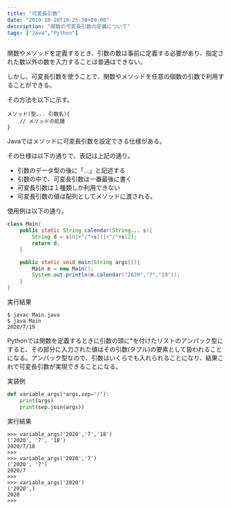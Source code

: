 ```yaml
---
title: "可変長引数"
date: "2019-10-20T19:25:30+09:00"
description: "関数の可変長引数の定義について"
tags: ["Java","Python"]
---
```


関数やメソッドを定義するとき、引数の数は事前に定義する必要があり、指定された数以外の数を入力することは普通はできない。

しかし、可変長引数を使うことで、関数やメソッドを任意の個数の引数で利用することができる。

その方法を以下に示す。

<div class="note_content_by_programming_language" id="note_content_Java">

```
メソッド(型... 引数名){
    // メソッドの処理
}
```

Javaではメソッドに可変長引数を設定できる仕様がある。

その仕様は以下の通りで、表記は上記の通り。

- 引数のデータ型の後に「...」と記述する
- 引数の中で、可変長引数は一番最後に書く
- 可変長引数は１種類しか利用できない
- 可変長引数の値は配列としてメソッドに渡される。

使用例は以下の通り。

```java
class Main{
    public static String calendar(String... s){
        String d = s[0]+"/"+s[1]+"/"+s[2];
        return d;
    }

    public static void main(String args[]){
        Main m = new Main();
        System.out.println(m.calendar("2020","7","19"));
    }
}
```

実行結果

```
$ javac Main.java 
$ java Main
2020/7/19
```

</div>
<div class="note_content_by_programming_language" id="note_content_Python">

Pythonでは関数を定義するときに引数の頭に*を付けたリストのアンパック型にすると、その部分に入力された値はその引数(タプル)の要素として扱われることになる。アンパック型なので、引数はいくらでも入れられることになり、結果これで可変長引数が実現できることになる。

実装例

```python
def variable_args(*args,sep="/"):
    print(args)
    print(sep.join(args))
```

実行結果

```
>>> variable_args('2020','7','18')
('2020', '7', '18')
2020/7/18
>>> 
>>> variable_args('2020','7')
('2020', '7')
2020/7
>>> 
>>> variable_args('2020')
('2020',)
2020
>>> 
```

</div>

